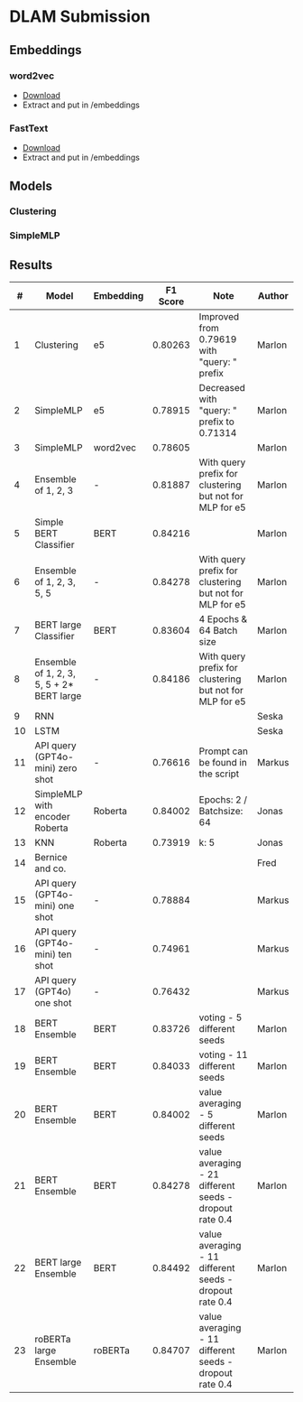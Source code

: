 # DLAM Submission
## Embeddings
### word2vec
- [Download](https://drive.google.com/file/d/0B7XkCwpI5KDYNlNUTTlSS21pQmM/edit?resourcekey=0-wjGZdNAUop6WykTtMip30g)
- Extract and put in /embeddings

### FastText
- [Download](https://dl.fbaipublicfiles.com/fasttext/vectors-english/wiki-news-300d-1M.vec.zip)
- Extract and put in /embeddings

## Models
### Clustering

### SimpleMLP


## Results
| #  | Model                                     | Embedding | F1 Score | Note                                                    | Author |
|----|-------------------------------------------|-----------|----------|---------------------------------------------------------|--------|
| 1  | Clustering                                | e5        | 0.80263  | Improved from 0.79619 with "query: " prefix             | Marlon |
| 2  | SimpleMLP                                 | e5        | 0.78915  | Decreased with "query: " prefix to 0.71314              | Marlon |
| 3  | SimpleMLP                                 | word2vec  | 0.78605  |                                                         | Marlon |
| 4  | Ensemble of 1, 2, 3                       | -         | 0.81887  | With query prefix for clustering but not for MLP for e5 | Marlon |
| 5  | Simple BERT Classifier                    | BERT      | 0.84216  |                                                         | Marlon |
| 6  | Ensemble of 1, 2, 3, 5, 5                 | -         | 0.84278  | With query prefix for clustering but not for MLP for e5 | Marlon |
| 7  | BERT large Classifier                     | BERT      | 0.83604  | 4 Epochs & 64 Batch size                                | Marlon |
| 8  | Ensemble of 1, 2, 3, 5, 5 + 2* BERT large | -         | 0.84186  | With query prefix for clustering but not for MLP for e5 | Marlon |
| 9  | RNN                                       |           |          |                                                         | Seska  |
| 10 | LSTM                                      |           |          |                                                         | Seska  |
| 11 | API query (GPT4o-mini) zero shot          | -         | 0.76616  | Prompt can be found in the script                       | Markus |
| 12 | SimpleMLP with encoder Roberta            | Roberta   | 0.84002  | Epochs: 2 / Batchsize: 64                               | Jonas  |
| 13 | KNN                                       | Roberta   | 0.73919  | k: 5                                                    | Jonas  |
| 14 | Bernice and co.                           |           |          |                                                         | Fred   |
| 15 | API query (GPT4o-mini) one shot           | -         | 0.78884  |                                                         | Markus |
| 16 | API query (GPT4o-mini) ten shot           | -         | 0.74961  |                                                         | Markus |
| 17 | API query (GPT4o) one shot                | -         | 0.76432  |                                                         | Markus |
| 18 | BERT Ensemble                             | BERT      | 0.83726  | voting - 5 different seeds                              | Marlon |
| 19 | BERT Ensemble                             | BERT      | 0.84033  | voting - 11 different seeds                             | Marlon |
| 20 | BERT Ensemble                             | BERT      | 0.84002  | value averaging - 5 different seeds                     | Marlon |
| 21 | BERT Ensemble                             | BERT      | 0.84278  | value averaging - 21 different seeds - dropout rate 0.4 | Marlon |
| 22 | BERT large Ensemble                       | BERT      | 0.84492  | value averaging - 11 different seeds - dropout rate 0.4 | Marlon |
| 23 | roBERTa large Ensemble                    | roBERTa   | 0.84707  | value averaging - 11 different seeds - dropout rate 0.4 | Marlon |
